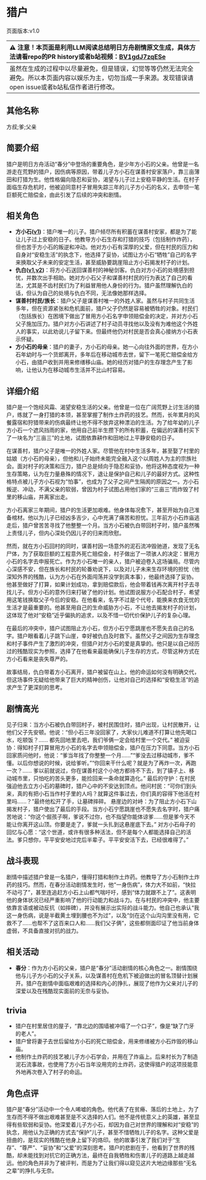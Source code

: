 # 猎户
页面版本:v1.0
 

| :warning: 注意！本页面是利用LLM阅读总结明日方舟剧情原文生成，具体方法请看repo的PR history或者b站视频：[BV1gdJ7zqESe](https://www.bilibili.com/video/BV1gdJ7zqESe/)         |
|:----------------------------|
| 虽然在生成的过程中以尽量避免，但是错误，幻觉等等仍然无法完全避免。所以本页面内容以娱乐为主，切勿当成一手来源。发现错误请open issue或者b站私信作者进行修改。|



## 其他名称
方叔;爹;父亲
## 简要介绍
猎户是明日方舟活动“春分”中登场的重要角色，是少年方小石的父亲。他曾是一名游走在荒野的猎户，因伤病等原因，带着儿子方小石在谋善村安家落户，靠三亩薄田和打猎为生。他性格偏向隐忍和妥协，渴望与儿子过上安稳平静的生活。在村子面临生存危机时，他被迫同意村子冒用失踪三年的儿子方小石的名义，去申领一笔巨额死亡赔偿金，由此引发了后续的冲突和剧情。
## 相关角色
-   **方小石([v1](extended_char_fang_xiao_shi.md))**：猎户唯一的儿子。猎户倾尽所有积蓄在谋善村安家，都是为了能让儿子过上安稳的日子。他教导方小石生存和打猎的技巧（包括制作炸药），但也苦于方小石的叛逆和冲动。他对方小石有深厚的父爱，但在村民的压力和自身对“安稳生活”的执念下，他选择了妥协，试图让方小石“牺牲”自己的名字来换取父子未来的安定生活，甚至威胁要跳崖阻止方小石揭发村子的计划。
-   **仇白([v1](char_4082_qiubai.md),[v2](../char_v3/char_4082_qiubai.md))**：将方小石送回谋善村的神秘剑客。仇白对方小石的处境感到担忧，并数次出手相助。她对方小石父子和谋善村村民的行为表达了自己的看法，尤其是不齿村民们为了利益冒用他人身份的行为。猎户虽然理解仇白的话，但认为自己的处境与仇白不同，无法像她那样选择。
-   **谋善村村民/族长**：猎户父子是谋善村唯一的外姓人家。虽然与村子共同生活多年，但在资源紧张和危机面前，猎户父子仍然是容易被牺牲的对象。村民们（包括族长）在困境下做出了冒用方小石名字申领赔偿金的决定，并对方小石父子施加压力。猎户对方小石讲述了村子动员寻找他以及没有为难他这个外姓人的事实，以此劝说儿子留下来。但最终他仍对村民是否会真心接纳方小石表示怀疑。
-   **方小石的母亲**：猎户的妻子，方小石的母亲。她一心向往外面的世界，在方小石年幼时与一个货郎离开，多年后在移动城市去世，留下一笔死亡赔偿金给方小石，由猎户收到并用来修缮移山庙。她的经历对猎户的生存理念产生了影响，让他认为在移动城市生活并不比山村容易。
## 详细介绍
猎户是一个饱经风霜、渴望安稳生活的父亲。他曾是一位在广阔荒野上讨生活的猎户，练就了一身打猎的本领，甚至掌握了制作土炸药的技艺。然而，长年累月的风餐露宿和狩猎带来的伤病最终让他不得不放弃这种漂泊的生活。为了给年幼的儿子方小石一个遮风挡雨的家，他用自己前半生攒下的所有积蓄，在偏远的谋善村买下了一块名为“三亩三”的土地，试图依靠耕作和田地过上平静安稳的日子。

在谋善村，猎户父子是唯一的外姓人家。尽管他在村中生活多年，甚至娶了村里的姑娘（方小石的母亲），但他和儿子始终未能完全融入这个以周姓人为主的宗族社会。面对村子的决策和压力，猎户总是倾向于隐忍和妥协，他将这种态度视为一种生存策略，认为在力量悬殊的情况下，退让是保护自己和儿子的最好方式。这种性格特点被儿子方小石视为“怕事”，也成为了父子之间产生隔阂的原因之一。方小石叛逆、冲动，不满父亲的软弱，曾因为村子试图占用他们家的“三亩三”而炸毁了村里的移山庙，并离家出走。

方小石离家三年期间，猎户的生活更加艰难。他身体每况愈下，甚至开始为自己准备棺材。他以为儿子已经凶多吉少，心中充满了痛苦和担忧。三年前方小石炸庙逃走后，猎户曾苦苦寻找了他整整一个月。当方小石被仇白带回村子时，猎户虽然嘴上责怪儿子，但内心深处仍因儿子的归来而欣慰。

然而，就在方小石回村的同时，谋善村因一场意外的泥石流冲毁驰道，发现了无名尸体，为了获取巨额的工程意外死亡赔偿金，村子做出了一项骇人的决定：冒用方小石的名字去申报死亡。作为方小石唯一的亲人，猎户被迫卷入这场骗局。尽管内心深感不安，但在族长和村民的轮番劝说下，以及对儿子未来生存环境的担忧（他深知外界的残酷，认为方小石在外面闯荡并没学到真本事），他最终选择了妥协。他甚至做好了打算，如果计划成功，拿到赔偿款后，他会带着钱再次离开村子去寻找儿子。但方小石的意外归来打破了他的计划。他试图说服方小石配合村子，希望用这笔钱换取父子今后的安稳。在他看来，名字不过是个代号，能换来衣食无忧的生活才是最重要的。他甚至用自己的生命威胁方小石，不让他去揭发村子的计划，这体现了他对“安稳”近乎偏执的追求，以及不惜一切代价保护儿子的复杂心理。

在最后的冲突中，猎户试图阻止方小石，但方小石宁愿跳崖也不愿失去自己的名字。猎户眼看着儿子跳下山崖，幸好被仇白及时救下。虽然父子之间因为生存理念和村子事件产生了激烈的冲突，但猎户对方小石的爱是真挚的。他只是以自己经历过的残酷现实为参照，选择了在他看来最能确保儿子生存的方式，尽管这种方式在方小石看来是丧失尊严的。

故事结局，仇白带着方小石离开，猎户被留在山上。他的命运如何没有明确交代，但这场事件无疑给他带来了巨大的精神创伤，让他对自己的选择和“安稳生活”的追求产生了更深刻的思考。
## 剧情高光
见子归来：当方小石被仇白带回村子，被村民围住时，猎户出现，让村民散开，让他们父子先安顿。他说：“但小石三年没回家了，大家伙儿难道不打算让他先喝口水，吃顿饭？...... 都先回地里去吧，我们爷俩一定会给村里一个交代。”
被迫妥协：得知村子打算冒用方小石的名字去申领赔偿金，猎户在压力下同意。当方小石回家质问他时，他说：“爹当年找了你整整一个月......”“爹没去过移动城市，爹不懂。以后你想说的时候，说给爹听。”“你回来干什么呢？就是为了再炸一次，再跑一次？...... 爹以前就说过，你在谋善村这个小地方都待不下去，到了镇子上、移动城市里，只怕吃的苦头更多，能捡回来一条命就算造化。”
最后的守护：在村民强迫他去立方小石的墓碑时，猎户心中的不安达到顶点。他问村民：“可你们到头来，真的有把小石当作村子里的人吗？就算这件事过去，你们真的容得下他活在村里吗......？”最终他松开了手，让墓碑摔碎。
悬崖边的对峙：为了阻止方小石下山揭发村子，猎户使出了最后的手段。当方小石宁愿跳崖也不愿失去名字时，猎户痛苦地说：“你这个倔孩子啊，爹说不过你，也不指望你能体谅爹......但是爹今天不能让你离开这山顶。你要是走了，爹就一头扎到这悬崖底下去。”
对方小石母子的回忆与心愿：“这个世道，或许有很多种活法，但不是每个人都能选择自己的活法。爹只想你，平平安安地过完后半辈子。平平安安活下去，已经很难得了。”
## 战斗表现
剧情中描述猎户曾是一名猎户，懂得打猎和制作土炸药。他教导了方小石制作土炸药的技巧。然而，在春分活动剧情发生时，他“一身伤病”，体力大不如前，“快拉不动弓了”，甚至连追赶方小石上山都气喘吁吁，感到“体力就跟不上了”。这表明他的身体状况已经严重影响了他的行动能力和战斗力。在与村民的冲突中，他主要依靠言语或被动反抗（如摔碑），并没有展示出实际的战斗能力。他自己也承认“我这一身伤病，说是半截黄土埋到腰也不为过”，以及“剑在这个山沟沟里没有用，它救不了......也帮不了这百来口人和......我们父子俩”，这些都侧面印证了他当前身体虚弱，不具备直接对抗的战力。
## 相关活动
-   **春分**：作为方小石的父亲，猎户是“春分”活动剧情的核心角色之一。剧情围绕他与儿子方小石的父子关系，以及谋善村在危机下被迫做出的冒名顶替计划展开。猎户在剧情中面临艰难的选择和内心的挣扎，展现了他作为父亲对儿子的深爱以及在残酷现实面前的无奈与妥协。
## trivia
- 猎户在村里居住的屋子，“靠北边的围墙被冲塌了一个口子”，像是“缺了门牙的老人”。
- 猎户曾将妻子去世后留给方小石的死亡赔偿金，用来修缮被方小石炸毁的移山庙。
- 他制作土炸药的技艺被儿子方小石学会，并用在了炸庙上。后来村长为了制造泥石流事故，也使用了方小石当年没用完的土炸药，这使得猎户的这项技能意外地再次卷入了村子的命运。
## 角色点评
猎户是“春分”活动中一个令人唏嘘的角色。他代表了在贫瘠、落后的土地上，为了生存而不得不做出艰难甚至是不义选择的人们。他不是传统意义上的英雄，甚至显得有些软弱和妥协。他深爱着儿子方小石，却因为自己对世界的理解和对“安稳”的执念，用他认为正确的方式去“保护”儿子，甚至不惜牺牲儿子的名字。这种父爱是扭曲的，是现实的残酷在他身上留下的烙印。他的故事引发了我们对于“生存”、“尊严”、“妥协”和“父爱”的深刻思考。猎户的悲剧在于，他看到了世界的残酷，却未能找到对抗它的正确方法，最终在自我牺牲和伤害儿子的道路上越走越远。他的角色并非为了被评判，而是为了让我们得以窥见这片大地边缘那些“无名之辈”的挣扎与无奈。